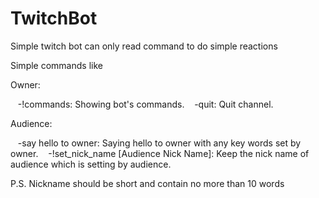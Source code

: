 # TwitchBot
Simple twitch bot can only read command to do simple reactions

Simple commands like

Owner:

    -!commands: Showing bot's commands.
    -quit: Quit channel.

Audience:

    -say hello to owner: Saying hello to owner with any key words set by owner.
    -!set_nick_name [Audience Nick Name]: Keep the nick name of audience which is setting by audience.

P.S. Nickname should be short and contain no more than 10 words
